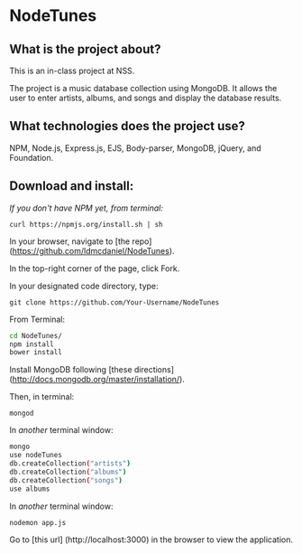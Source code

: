 # NodeTunes

## What is the project about?

This is an in-class project at NSS.

The project is a music database collection using MongoDB.  It allows the user to enter artists, albums, and songs and display the database results.

## What technologies does the project use?

NPM, Node.js, Express.js, EJS, Body-parser, MongoDB, jQuery, and Foundation.

## Download and install:

*If you don't have NPM yet, from terminal:*

`curl https://npmjs.org/install.sh | sh`

In your browser, navigate to [the repo] (https://github.com/ldmcdaniel/NodeTunes).

In the top-right corner of the page, click Fork.

In your designated code directory, type:

`git clone https://github.com/Your-Username/NodeTunes`

From Terminal:

```sh
cd NodeTunes/
npm install
bower install
```

Install MongoDB following [these directions] (http://docs.mongodb.org/master/installation/).

Then, in terminal:

`mongod`

In *another* terminal window:

```sh
mongo
use nodeTunes
db.createCollection("artists")
db.createCollection("albums")
db.createCollection("songs")
use albums
```

In *another* terminal window:

`nodemon app.js`

Go to [this url] (http://localhost:3000) in the browser to view the application.

